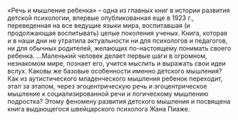<!--2024-01-21 22:32:24-->
«Речь и мышление ребенка» – одна из главных книг в истории развития детской психологии, впервые опубликованная еще в 1923 г., переведенная на все ведущие языки мира, воспитавшая (и продолжающая воспитывать) целые поколения ученых. Книга, которая и в наши дни не утратила актуальности ни для психологов и педагогов, ни для обычных родителей, желающих по-настоящему понимать своего ребенка.
…Маленький человек делает первые шаги в огромном, незнакомом мире, познает его, учится мыслить и выражать свои идеи вслух. Каковы же базовые особенности именно детского мышления? Как из аутистического младенческого мышления ребенок переходит, этап за этапом, через эгоцентрическую речь и эгоцентрическое мышление к социализированной речи и логическому мышлению подростка?
Этому феномену развития детского мышления и посвящена книга выдающегося швейцарского психолога Жана Пиаже.